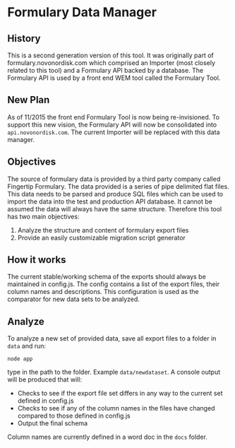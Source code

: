 # Formulary Data Manager

## History
This is a second generation version of this tool. It was originally part of formulary.novonordisk.com which comprised an Importer (most closely related to this tool) and a Formulary API backed by a database. The Formulary API is used by a front end WEM tool called the Formulary Tool.

## New Plan
As of 11/2015 the front end Formulary Tool is now being re-invisioned. To support this new vision, the Formulary API will now be consolidated into `api.novonordisk.com`. The current Importer will be replaced with this data manager. 

## Objectives
The source of formulary data is provided by a third party company called Fingertip Formulary. The data provided is a series of pipe delimited flat files. This data needs to be parsed and produce SQL files which can be used to import the data into the test and production API database. It cannot be assumed the data will always have the same structure. Therefore this tool has two main objectives:

1. Analyze the structure and content of formulary export files
2. Provide an easily customizable migration script generator

## How it works
The current stable/working schema of the exports should always be maintained in config.js. The config contains a list of the export files, their column names and descriptions. This configuration is used as the comparator for new data sets to be analyzed.

## Analyze
To analyze a new set of provided data, save all export files to a folder in `data`  and run:
    
    node app

type in the path to the folder. Example `data/newdataset`. A console output will be produced that will:

* Checks to see if the export file set differs in any way to the current set defined in config.js
* Checks to see if any of the column names in the files have changed compared to those defined in config.js
* Output the final schema

Column names are currently defined in a word doc in the `docs` folder.